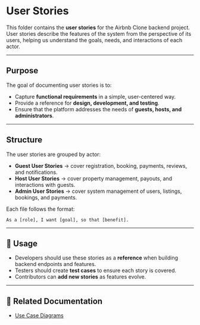 # User Stories

This folder contains the **user stories** for the Airbnb Clone backend project.  
User stories describe the features of the system from the perspective of its users, helping us understand the goals, needs, and interactions of each actor.

---

## Purpose

The goal of documenting user stories is to:

- Capture **functional requirements** in a simple, user-centered way.
- Provide a reference for **design, development, and testing**.
- Ensure that the platform addresses the needs of **guests, hosts, and administrators**.

---

## Structure

The user stories are grouped by actor:

- **Guest User Stories** → cover registration, booking, payments, reviews, and notifications.  
- **Host User Stories** → cover property management, payouts, and interactions with guests.  
- **Admin User Stories** → cover system management of users, listings, bookings, and payments.  

Each file follows the format:

```text
As a [role], I want [goal], so that [benefit].
```

---

## 🚀 Usage

- Developers should use these stories as a **reference** when building backend endpoints and features.  
- Testers should create **test cases** to ensure each story is covered.  
- Contributors can **add new stories** as features evolve.  

---

## 🔗 Related Documentation

- [Use Case Diagrams](../use-case-diagram/Use_Case_Diagram_ALX_Airbnb_clone.png/)
